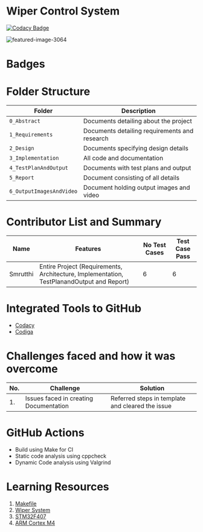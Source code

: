 # Wiper Control System

[![Codacy Badge](https://api.codacy.com/project/badge/Grade/b713faaa5be842738c0b2b837fd5f155)](https://app.codacy.com/gh/Smrutthi/M3_Wiper-Control-System?utm_source=github.com&utm_medium=referral&utm_content=Smrutthi/M3_Wiper-Control-System&utm_campaign=Badge_Grade_Settings)

![featured-image-3064](https://user-images.githubusercontent.com/89585989/168291743-5e139b73-8a04-429d-aa70-e8f64ee73f86.jpg)
# Badges
# Folder Structure
Folder             | Description
-------------------| -----------------------------------------
`0_Abstract`       | Documents detailing about the project
`1_Requirements`   | Documents detailing requirements and research
`2_Design`         | Documents specifying design details
`3_Implementation` | All code and documentation
`4_TestPlanAndOutput`      | Documents with test plans and output
`5_Report`  | Document consisting of all details
`6_OutputImagesAndVideo` | Document holding output images and video
# Contributor List and Summary
Name               |    Features   |No Test Cases|Test Case Pass
---------------------|----------------|----------------|--------------
Smrutthi   | Entire Project (Requirements, Architecture, Implementation, TestPlanandOutput and Report)  | 6 | 6
# Integrated Tools to GitHub
* [Codacy](https://www.codacy.com/)
* [Codiga](https://www.codiga.io/)
# Challenges faced and how it was overcome
| No. | Challenge | Solution
|-----|-----------|--------
|1. | Issues faced in creating Documentation | Referred steps in template and cleared the issue
# GitHub Actions
* Build using Make for CI
* Static code analysis using cppcheck
* Dynamic Code analysis using Valgrind
# Learning Resources
1. [Makefile](https://www3.ntu.edu.sg/home/ehchua/programming/cpp/gcc_make.html#zz-2.1)
2. [Wiper System](https://vatire.com/car-maintenance-tips/the-importance-of-windshield-wipers)
3. [STM32F407](https://www.theengineeringknowledge.com/introduction-to-stm32f407)
4. [ARM Cortex M4](https://www.st.com/content/st_com/en/arm-32-bit-microcontrollers/arm-cortex-m4.html)
